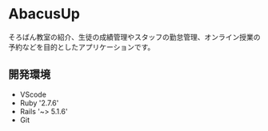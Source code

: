 # AbacusUp

そろばん教室の紹介、生徒の成績管理やスタッフの勤怠管理、オンライン授業の予約などを目的としたアプリケーションです。

## 開発環境

* VScode
* Ruby '2.7.6'
* Rails '~> 5.1.6'
* Git